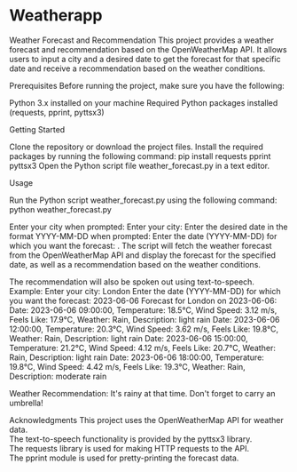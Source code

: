 # Weatherapp

Weather Forecast and Recommendation
This project provides a weather forecast and recommendation based on the OpenWeatherMap API. It allows users to input a city and a desired date to get the forecast for that specific date and receive a recommendation based on the weather conditions.

Prerequisites
Before running the project, make sure you have the following:

Python 3.x installed on your machine
Required Python packages installed (requests, pprint, pyttsx3)

Getting Started

Clone the repository or download the project files.
Install the required packages by running the following command:
pip install requests pprint pyttsx3
Open the Python script file weather_forecast.py in a text editor.

Usage

Run the Python script weather_forecast.py using the following command:
python weather_forecast.py

Enter your city when prompted: 
Enter your city: 
Enter the desired date in the format YYYY-MM-DD when prompted: Enter the date (YYYY-MM-DD) for which you want the forecast: .
The script will fetch the weather forecast from the OpenWeatherMap API and display the forecast for the specified date, as well as a recommendation based on the weather conditions.

The recommendation will also be spoken out using text-to-speech.
Example:
Enter your city: London
Enter the date (YYYY-MM-DD) for which you want the forecast: 2023-06-06
Forecast for London on 2023-06-06:
Date: 2023-06-06 09:00:00, Temperature: 18.5°C, Wind Speed: 3.12 m/s, Feels Like: 17.9°C, Weather: Rain, Description: light rain
Date: 2023-06-06 12:00:00, Temperature: 20.3°C, Wind Speed: 3.62 m/s, Feels Like: 19.8°C, Weather: Rain, Description: light rain
Date: 2023-06-06 15:00:00, Temperature: 21.2°C, Wind Speed: 4.12 m/s, Feels Like: 20.7°C, Weather: Rain, Description: light rain
Date: 2023-06-06 18:00:00, Temperature: 19.8°C, Wind Speed: 4.42 m/s, Feels Like: 19.3°C, Weather: Rain, Description: moderate rain

Weather Recommendation: It's rainy at that time. Don't forget to carry an umbrella!

Acknowledgments
This project uses the OpenWeatherMap API for weather data.  
The text-to-speech functionality is provided by the pyttsx3 library.  
The requests library is used for making HTTP requests to the API.  
The pprint module is used for pretty-printing the forecast data.  




